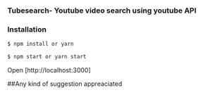 ### Tubesearch- Youtube video search using youtube API 




### Installation



```sh
$ npm install or yarn
```
```sh
$ npm start or yarn start
```

Open [http://localhost:3000]


##Any kind of suggestion appreaciated